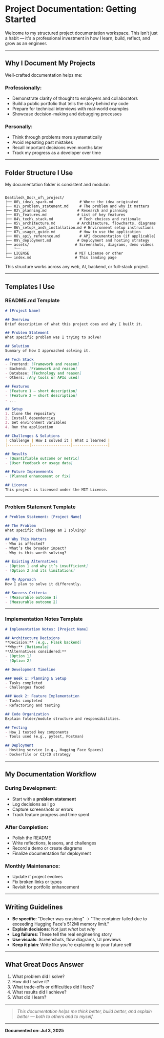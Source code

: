 # Project Documentation: Getting Started

Welcome to my structured project documentation workspace. This isn't just a habit — it's a professional investment in how I learn, build, reflect, and grow as an engineer.

---

## Why I Document My Projects

Well-crafted documentation helps me:

### Professionally:

- Demonstrate clarity of thought to employers and collaborators
- Build a public portfolio that tells the story behind my code
- Prepare for technical interviews with real-world examples
- Showcase decision-making and debugging processes

### Personally:

- Think through problems more systematically
- Avoid repeating past mistakes
- Recall important decisions even months later
- Track my progress as a developer over time

---

## Folder Structure I Use

My documentation folder is consistent and modular:

```

Deatiled\_Doc\_of\_project/
├── 00\_idea\_spark.md            # Where the idea originated
├── 01\_problem\_statement.md     # The problem and why it matters
├── 02\_planning.md              # Research and planning
├── 03\_features.md              # List of key features
├── 04\_tech\_stack.md            # Tech choices and rationale
├── 05\_architecture.md          # Architecture, flowcharts, diagrams
├── 06\_setup\_and\_installation.md # Environment setup instructions
├── 07\_usage\_guide.md           # How to use the application
├── 08\_api\_reference.md         # API documentation (if applicable)
├── 09\_deployment.md            # Deployment and hosting strategy
├── assets/                     # Screenshots, diagrams, demo videos
│   └── ...
├── LICENSE                     # MIT License or other
└── index.md                    # This landing page

```

This structure works across any web, AI, backend, or full-stack project.

---

## Templates I Use

### README.md Template

```markdown
# [Project Name]

## Overview
Brief description of what this project does and why I built it.

## Problem Statement
What specific problem was I trying to solve?

## Solution
Summary of how I approached solving it.

## Tech Stack
- Frontend: [Framework and reason]
- Backend: [Framework and reason]
- Database: [Technology and reason]
- Others: [Any tools or APIs used]

## Features
- [Feature 1 – short description]
- [Feature 2 – short description]
- ...

## Setup
1. Clone the repository
2. Install dependencies
3. Set environment variables
4. Run the application

## Challenges & Solutions
| Challenge | How I solved it | What I learned |
|----------|------------------|----------------|

## Results
- [Quantifiable outcome or metric]
- [User feedback or usage data]

## Future Improvements
- [Planned enhancement or fix]

## License
This project is licensed under the MIT License.
````

---

### Problem Statement Template

```markdown
# Problem Statement: [Project Name]

## The Problem
What specific challenge am I solving?

## Why This Matters
- Who is affected?
- What’s the broader impact?
- Why is this worth solving?

## Existing Alternatives
- [Option 1 and why it’s insufficient]
- [Option 2 and its limitations]

## My Approach
How I plan to solve it differently.

## Success Criteria
- [Measurable outcome 1]
- [Measurable outcome 2]
```

---

### Implementation Notes Template

```markdown
# Implementation Notes: [Project Name]

## Architecture Decisions
**Decision:** [e.g., Flask backend]  
**Why:** [Rationale]  
**Alternatives considered:**  
- [Option 1]
- [Option 2]

## Development Timeline

### Week 1: Planning & Setup
- Tasks completed
- Challenges faced

### Week 2: Feature Implementation
- Tasks completed
- Refactoring and testing

## Code Organization
Explain folder/module structure and responsibilities.

## Testing
- How I tested key components
- Tools used (e.g., pytest, Postman)

## Deployment
- Hosting service (e.g., Hugging Face Spaces)
- Dockerfile or CI/CD strategy
```

---

## My Documentation Workflow

### During Development:

* Start with a **problem statement**
* Log decisions as I go
* Capture screenshots or errors
* Track feature progress and time spent

### After Completion:

* Polish the README
* Write reflections, lessons, and challenges
* Record a demo or create diagrams
* Finalize documentation for deployment

### Monthly Maintenance:

* Update if project evolves
* Fix broken links or typos
* Revisit for portfolio enhancement

---

## Writing Guidelines

* **Be specific**: "Docker was crashing" → "The container failed due to exceeding Hugging Face's 512Mi memory limit."
* **Explain decisions**: Not just *what* but *why*
* **Log failures**: These tell the real engineering story
* **Use visuals**: Screenshots, flow diagrams, UI previews
* **Keep it plain**: Write like you’re explaining to your future self

---

## What Great Docs Answer

1. What problem did I solve?
2. How did I solve it?
3. What trade-offs or difficulties did I face?
4. What results did I achieve?
5. What did I learn?

---

> *This documentation helps me think better, build better, and explain better — both to others and to myself.*

---

**Documented on: Jul 3, 2025**
